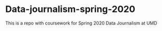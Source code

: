 # Data-journalism-spring-2020
This is a repo with coursework for Spring 2020 Data Journalism at UMD
